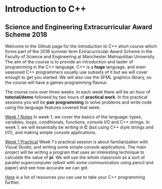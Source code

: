 # Introduction to C++

## Science and Engineering Extracurricular Award Scheme 2018

Welcome to the Github page for the *Introduction to C++* short course which
forms part of the 2018 summer term Extracurricular Award Scheme in the Faculty of Science
and Engineering at Manchester Metropolitan University. The aim of the course is
to provide an introduction and taster of programming in the C++ language.
C++ is a __huge__ language, and even seasoned C++ programmers usually use subsets of it
but we will cover enough to get you started. We will also use the SFML graphics library, so
the course will have a games programming flavour.

The course runs over three weeks. In each week there will be an hour of __tutorial/demo__
followed by two hours of __practical work__. In the practical sessions you will be __pair programming__
to solve problems and write code using the language features covered that week. 

[Week 1 Notes](week1notes.md) In week 1, we cover the basics of the language: types, variables, loops, conditionals, functions, console I/O and C++ strings. In week 1, we will essentially be writing in __C__ (but using C++ style strings and I/O), and making simple console applications. 

[Week 1 Practical](week1practical.md) Week 1's practical session is about familiarization with Visual Studio, and writing some simple console
applications. The main project will be writing a program that uses an interesting technique to calculate the value of __pi__. We will use the whole
classroom as a sort of parallel supercomputer (albeit with some communication using pencil and paper) and see how accurate we can get.
<!---
[Week 2 Notes](week2notes.md) In week 2, we introduce object-oriented progrmming in C++. We also introduce the use of the __SFML__ graphics library so we can move away from text-based applications and animate some sprites.

[Week 2 Practical](week2practical.md) This week's practical session is a step-by-step tutorial in using SFML to implement a simple top-down animated character with walking animation. This could be a starting point for an RPG (role playing game) -- next week we will add some things for the character to do.

[Week 3 Notes](week3notes.md) In week 3, we look at references, STL (the standard template library), and inheritance in C++. 

[Week 3 Practical](week3practical.md) In the practical session, we will develop last week's SFML code into the beginnings of a game by adding some interactions with the world.
--->
[Here](further.md) is a list of resources you can use to take your C++ programming further.
